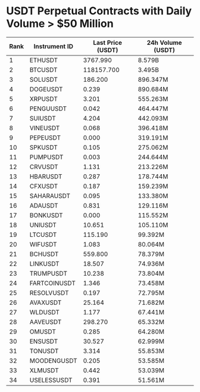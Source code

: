 # USDT Perpetual Contracts with Daily Volume > $50 Million

| Rank | Instrument ID | Last Price (USDT) | 24h Volume (USDT) |
|------|---------------|-------------------|-------------------|
| 1 | ETHUSDT | 3767.990 | 8.579B |
| 2 | BTCUSDT | 118157.700 | 3.495B |
| 3 | SOLUSDT | 186.200 | 896.347M |
| 4 | DOGEUSDT | 0.239 | 890.684M |
| 5 | XRPUSDT | 3.201 | 555.263M |
| 6 | PENGUUSDT | 0.042 | 464.447M |
| 7 | SUIUSDT | 4.204 | 442.093M |
| 8 | VINEUSDT | 0.068 | 396.418M |
| 9 | PEPEUSDT | 0.000 | 319.191M |
| 10 | SPKUSDT | 0.105 | 275.062M |
| 11 | PUMPUSDT | 0.003 | 244.644M |
| 12 | CRVUSDT | 1.131 | 213.226M |
| 13 | HBARUSDT | 0.287 | 178.744M |
| 14 | CFXUSDT | 0.187 | 159.239M |
| 15 | SAHARAUSDT | 0.095 | 133.380M |
| 16 | ADAUSDT | 0.831 | 129.116M |
| 17 | BONKUSDT | 0.000 | 115.552M |
| 18 | UNIUSDT | 10.651 | 105.110M |
| 19 | LTCUSDT | 115.190 | 99.392M |
| 20 | WIFUSDT | 1.083 | 80.064M |
| 21 | BCHUSDT | 559.800 | 78.379M |
| 22 | LINKUSDT | 18.507 | 74.936M |
| 23 | TRUMPUSDT | 10.238 | 73.804M |
| 24 | FARTCOINUSDT | 1.346 | 73.458M |
| 25 | RESOLVUSDT | 0.197 | 72.795M |
| 26 | AVAXUSDT | 25.164 | 71.682M |
| 27 | WLDUSDT | 1.177 | 67.441M |
| 28 | AAVEUSDT | 298.270 | 65.332M |
| 29 | OMUSDT | 0.285 | 64.280M |
| 30 | ENSUSDT | 30.527 | 62.999M |
| 31 | TONUSDT | 3.314 | 55.853M |
| 32 | MOODENGUSDT | 0.205 | 53.585M |
| 33 | XLMUSDT | 0.442 | 53.039M |
| 34 | USELESSUSDT | 0.391 | 51.561M |
